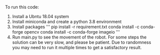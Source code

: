 To run this code:
1. Install a Ubntu 18.04 system
2. Install miniconda and create a python 3.8 environment
3. Install packages
'''
pip install -r requirement.txt
conda install -c conda-forge opencv
conda install -c conda-forge imageio
'''
4. Run main.py to see the movement of the robot. For some steps the solution can be very slow, and please be patient. Due to randomness you may need to run it multiple times to get a satisfactory result.